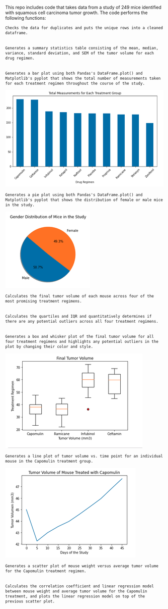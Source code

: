 This repo includes code that takes data from a study of 249 mice identified with squamous cell carcinoma tumor growth. The code performs the following functions:


    Checks the data for duplicates and puts the unique rows into a cleaned dataframe.


    Generates a summary statistics table consisting of the mean, median, variance, standard deviation, and SEM of the tumor volume for each drug regimen.


    Generates a bar plot using both Pandas's DataFrame.plot() and Matplotlib's pyplot that shows the total number of measurements taken for each treatment regimen throughout the course of the study.

![](images/img1.png)

    Generates a pie plot using both Pandas's DataFrame.plot() and Matplotlib's pyplot that shows the distribution of female or male mice in the study.

![](images/img2.png)

    Calculates the final tumor volume of each mouse across four of the most promising treatment regimens. 


    Calculates the quartiles and IQR and quantitatively determines if there are any potential outliers across all four treatment regimens.


    Generates a box and whisker plot of the final tumor volume for all four treatment regimens and highlights any potential outliers in the plot by changing their color and style.

![](images/img3.png)

    Generates a line plot of tumor volume vs. time point for an individual mouse in the Capomulin treatment group.

![](images/img4.png)

    Generates a scatter plot of mouse weight versus average tumor volume for the Capomulin treatment regimen.


    Calculates the correlation coefficient and linear regression model between mouse weight and average tumor volume for the Capomulin treatment, and plots the linear regression model on top of the previous scatter plot.
